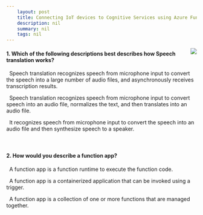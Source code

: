 ```yaml
---
    layout: post
    title: Connecting IoT devices to Cognitive Services using Azure Functions 
    description: nil
    summary: nil
    tags: nil
---
```



 <a target="_blank" href="https://docs.microsoft.com/en-us/learn/modules/connecting-iot-devices-cognitive-services-azure-functions/12-knowledge-check/"><i class="fas fa-external-link-alt"></i> </a>
 <img align="right" src="https://docs.microsoft.com/en-us/learn/achievements/student-evangelism/connecting-iot-devices-to-cognitive-services-using-azure-functions.svg">
####  1. Which of the following descriptions best describes how Speech translation works?


<i class='far fa-square'></i> &nbsp;&nbsp;Speech translation recognizes speech from microphone input to convert the speech into a large number of audio files, and asynchronously receives transcription results.

<i class='fas fa-check-square' style='color: Dodgerblue;'></i> &nbsp;&nbsp;Speech translation recognizes speech from microphone input to convert speech into an audio file, normalizes the text, and then translates into an audio file.

<i class='far fa-square'></i> &nbsp;&nbsp;It recognizes speech from microphone input to convert the speech into an audio file and then synthesize speech to a speaker.
<br />
<br />
<br />

####  2. How would you describe a function app?


<i class='far fa-square'></i> &nbsp;&nbsp;A function app is a function runtime to execute the function code.

<i class='far fa-square'></i> &nbsp;&nbsp;A function app is a containerized application that can be invoked using a trigger.

<i class='fas fa-check-square' style='color: Dodgerblue;'></i> &nbsp;&nbsp;A function app is a collection of one or more functions that are managed together.
<br />
<br />
<br />
